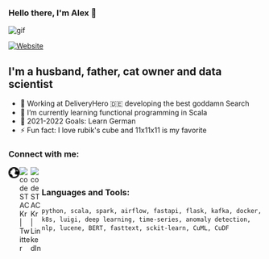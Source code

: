 ### Hello there, I'm Alex 👋
![gif](https://media.giphy.com/media/Nx0rz3jtxtEre/giphy.gif)

[![Website](https://img.shields.io/website?label=piece-data.com&style=for-the-badge&url=https%3A%2F%2Fpiece-data.com/)](https://piece-data.com/)

## I'm a husband, father, cat owner and data scientist

- 🔭 Working at DeliveryHero 🇩🇪 developing the best goddamn Search
- 🌱 I’m currently learning functional programming in Scala
- 🥅 2021-2022 Goals: Learn German 
- ⚡ Fun fact: I love rubik's cube and 11x11x11 is my favorite

### Connect with me:

[<img align="left" alt="codeSTACKr.com" width="22px" src="https://raw.githubusercontent.com/iconic/open-iconic/master/svg/globe.svg" />][website]

[<img align="left" alt="codeSTACKr | Twitter" width="22px" src="https://cdn.jsdelivr.net/npm/simple-icons@v3/icons/twitter.svg" />][twitter]

[<img align="left" alt="codeSTACKr | LinkedIn" width="22px" src="https://cdn.jsdelivr.net/npm/simple-icons@v3/icons/linkedin.svg" />][linkedin]

<br />

### Languages and Tools:
```python, scala, spark, airflow, fastapi, flask, kafka, docker, k8s, luigi, deep learning, time-series, anomaly detection, nlp, lucene, BERT, fasttext, sckit-learn, CuML, CuDF```


[website]: https://piece-data.com/
[twitter]: https://twitter.com/subpath
[linkedin]: https://www.linkedin.com/in/aosipenko/
